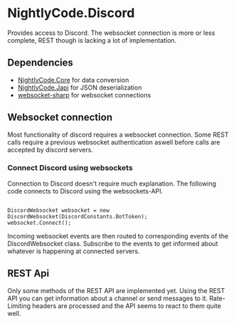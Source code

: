 ﻿# NightlyCode.Discord

Provides access to Discord. The websocket connection is more or less complete, REST though is lacking a lot of implementation.

## Dependencies

- [NightlyCode.Core](https://github.com/telmengedar/NightlyCode.Core) for data conversion
- [NightlyCode.Japi](https://github.com/telmengedar/japi) for JSON deserialization
- [websocket-sharp](https://github.com/sta/websocket-sharp) for websocket connections

## Websocket connection

Most functionality of discord requires a websocket connection. Some REST calls require a previous websocket authentication aswell before calls are accepted by discord servers.

### Connect Discord using websockets

Connection to Discord doesn't require much explanation. The following code connects to Discord using the websockets-API.

```

DiscordWebsocket websocket = new DiscordWebsocket(DiscordConstants.BotToken);
websocket.Connect();

```

Incoming websocket events are then routed to corresponding events of the DiscordWebsocket class. Subscribe to the events to get informed about whatever is happening at connected servers.

## REST Api

Only some methods of the REST API are implemented yet. Using the REST API you can get information about a channel or send messages to it. Rate-Limiting headers are processed and the API seems to react to them quite well.